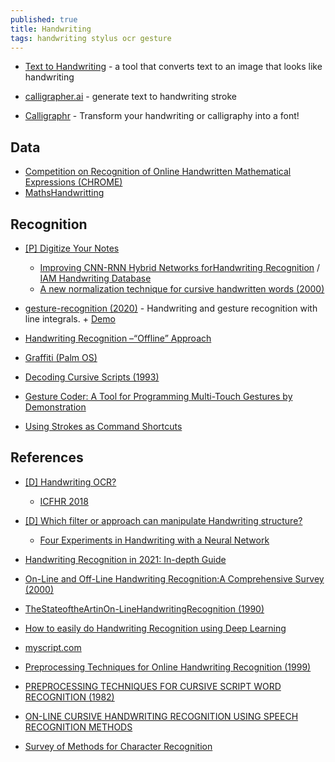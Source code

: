 ```yaml
---
published: true
title: Handwriting
tags: handwriting stylus ocr gesture
---
```


- [Text to Handwriting](https://saurabhdaware.github.io/text-to-handwriting/) - a tool that converts text to an image that looks like handwriting
- [calligrapher.ai](https://www.calligrapher.ai/) - generate text to handwriting stroke

- [Calligraphr](https://www.calligraphr.com/en/) - Transform your handwriting or calligraphy into a font!

## Data
- [Competition on Recognition of Online Handwritten Mathematical Expressions (CHROME)](https://www.isical.ac.in/~crohme/CROHME_data.html)
- [MathsHandwritting](https://github.com/WenHanGao/MathsHandwritting)

## Recognition
- [[P] Digitize Your Notes](https://www.reddit.com/r/MachineLearning/comments/kykhc1/p_digitize_your_notes/gjpvkiu/)
	- [Improving CNN-RNN Hybrid Networks forHandwriting Recognition](http://cdn.iiit.ac.in/cdn/cvit.iiit.ac.in/images/ConferencePapers/2018/improving-cnn-rnn.pdf) / [IAM Handwriting Database](https://fki.tic.heia-fr.ch/databases/iam-handwriting-database)
    - [A new normalization technique for cursive handwritten words (2000)](https://citeseerx.ist.psu.edu/viewdoc/download?doi=10.1.1.31.8075&rep=rep1&type=pdf)
    
- [gesture-recognition (2020)](https://github.com/justinmeiners/gesture-recognition) - Handwriting and gesture recognition with line integrals. + [Demo](https://justinmeiners.github.io/gesture-recognition/)
- [Handwriting Recognition –“Offline” Approach](https://cs.stanford.edu/people/adityaj/HandwritingRecognition.pdf)
- [Graffiti (Palm OS)](https://en.wikipedia.org/wiki/Graffiti_%28Palm_OS%29)

- [Decoding Cursive Scripts (1993)](https://papers.nips.cc/paper/1993/file/795c7a7a5ec6b460ec00c5841019b9e9-Paper.pdf)

- [Gesture Coder: A Tool for Programming Multi-Touch Gestures by Demonstration](https://www.google.com/search?hl=en&q=https%3A%2F%2Fstatic.googleusercontent.com%2Fmedia%2Fresearch.google.com%2Fen%2Fpubs%2Farchive%2F38088.pdf)
- [Using Strokes as Command Shortcuts](https://www.lri.fr/~appert/website/papers/StrokeShortcuts.pdf)

## References
- [[D] Handwriting OCR?](https://www.reddit.com/r/MachineLearning/comments/8tbdmh/d_handwriting_ocr/)
	- [ICFHR 2018](http://icfhr2018.org/)
- [[D] Which filter or approach can manipulate Handwriting structure?](https://www.reddit.com/r/MachineLearning/comments/9q520d/d_which_filter_or_approach_can_manipulate/)
	- [Four Experiments in Handwriting with a Neural Network](https://distill.pub/2016/handwriting/)
- [Handwriting Recognition in 2021: In-depth Guide](https://research.aimultiple.com/handwriting-recognition/)
- [On-Line and Off-Line Handwriting Recognition:A Comprehensive Survey (2000)](https://citeseerx.ist.psu.edu/viewdoc/download?doi=10.1.1.696.905&rep=rep1&type=pdf)
- [TheStateoftheArtinOn-LineHandwritingRecognition (1990)](http://www.csis.pace.edu/~ctappert/dps/pdf/pen-tappert.pdf)

- [How to easily do Handwriting Recognition using Deep Learning](https://nanonets.com/blog/handwritten-character-recognition/)

- [myscript.com](https://www.myscript.com/)
- [Preprocessing Techniques for Online Handwriting Recognition (1999)](https://citeseerx.ist.psu.edu/viewdoc/download?doi=10.1.1.59.4416&rep=rep1&type=pdf)
- [PREPROCESSING TECHNIQUES FOR CURSIVE SCRIPT WORD RECOGNITION (1982)](https://deepblue.lib.umich.edu/bitstream/handle/2027.42/25418/0000867.pdf;sequence=1)
- [ON-LINE CURSIVE HANDWRITING RECOGNITION USING SPEECH RECOGNITION  METHODS](https://www.cc.gatech.edu/fac/Thad.Starner/p/032_10_face&handwriting/on-line-cursive-handwriting-recognition-ASSP94.pdf)

- [Survey of Methods for Character Recognition](https://www.ijeit.com/vol%201/Issue%205/IJEIT1412201205_36.pdf)
